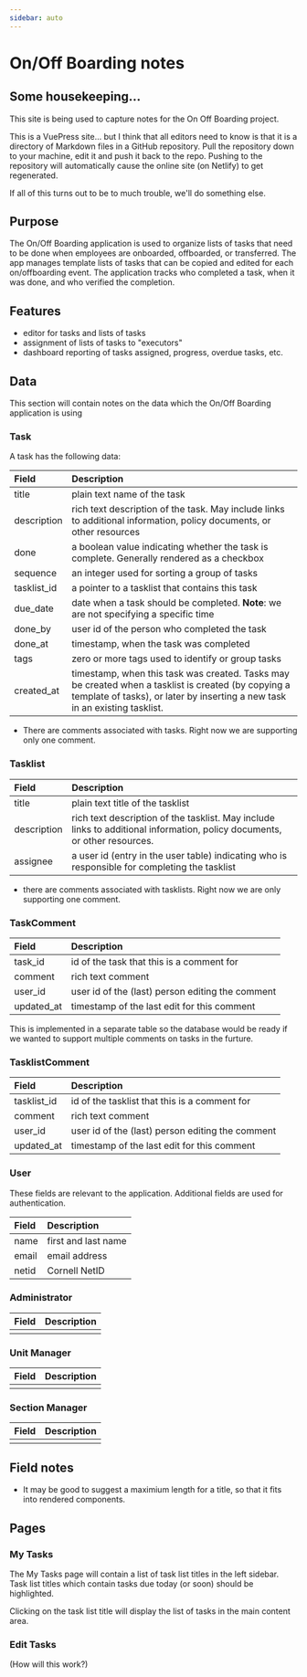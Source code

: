 ```yaml
---
sidebar: auto
---
```


# On/Off Boarding notes

## Some housekeeping...

This site is being used to capture notes for the On Off Boarding project.

This is a VuePress site... but I think that all editors need to know is that it is
a directory of Markdown files in a GitHub repository.  Pull the repository down to your machine, edit it and push it back to the repo.  Pushing to the repository will automatically cause the online site (on Netlify) to get regenerated.

If all of this turns out to be to much trouble, we'll do something else.

## Purpose

The On/Off Boarding application is used to organize lists of tasks that need to be done when employees are onboarded, offboarded, or transferred.  The app manages template lists of tasks that can be copied and edited for each on/offboarding event.  The application tracks who completed a task, when it was done, and who verified the completion.

## Features

* editor for tasks and lists of tasks
* assignment of lists of tasks to "executors"
* dashboard reporting of tasks assigned, progress, overdue tasks, etc.

## Data

This section will contain notes on the data which the On/Off Boarding application
is using

### Task

A task has the following data:

| Field | Description |
| :---- | :---------- |
| title | plain text name of the task |
| description | rich text description of the task.  May include links to additional information, policy documents, or other resources |
| done | a boolean value indicating whether the task is complete.  Generally rendered as a checkbox |
| sequence | an integer used for sorting a group of tasks |
|  tasklist_id|   a pointer to a tasklist that contains this task
| due_date | date when a task should be completed.   **Note**: we are not specifying a specific time |
|  done_by|  user id of the person who completed the task
|  done_at|  timestamp, when the task was completed
|  tags|  zero or more tags used to identify or group tasks
|  created_at|  timestamp, when this task was created. Tasks may be created when a tasklist is created (by copying a template of tasks), or later by inserting a new task in an existing tasklist.

* There are comments associated with tasks.  Right now we are supporting only one comment.

### Tasklist

| Field | Description |
| :---- | :---------- |
|title | plain text title of the tasklist |
|description | rich text description of the tasklist.  May include links to additional information, policy documents, or other resources. |
|assignee |  a user id (entry in the user table) indicating who is responsible for completing the tasklist |

* there are comments associated with tasklists.  Right now we are only supporting one comment. 

### TaskComment

| Field | Description |
| :---- | :---------- |
| task_id | id of the task that this is a comment for |
| comment | rich text comment |
| user_id | user id of the (last) person editing the comment |
| updated_at | timestamp of the last edit for this comment |

This is implemented in a separate table so the database would be ready if we wanted to support multiple comments on tasks in the furture. 


### TasklistComment

| Field | Description |
| :---- | :---------- |
| tasklist_id | id of the tasklist that this is a comment for |
| comment | rich text comment |
| user_id | user id of the (last) person editing the comment |
| updated_at | timestamp of the last edit for this comment |

### User

These fields are relevant to the application.  Additional fields are used for authentication.

| Field | Description |
| :---- | :---------- |
| name | first and last name |
| email | email address |
| netid | Cornell NetID |

### Administrator

| Field | Description |
| :---- | :---------- |
|  |  |

### Unit Manager

| Field | Description |
| :---- | :---------- |
|  |  |

### Section Manager

| Field | Description |
| :---- | :---------- |
|  |  |

## Field notes

* It may be good to suggest a maximium length for a title, so that it fits into rendered components.

## Pages


### My Tasks

The My Tasks page will contain a list of task list titles in the left sidebar. Task list titles which contain tasks due today (or soon) should be highlighted.

Clicking on the task list title will display the list of tasks in the main content area.  

### Edit Tasks

(How will this work?)



